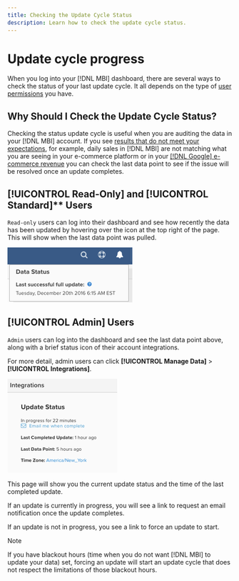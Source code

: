 ```yaml
---
title: Checking the Update Cycle Status
description: Learn how to check the update cycle status. 
---
```

# Update cycle progress

When you log into your [!DNL MBI] dashboard, there are several ways to check the status of your last update cycle. It all depends on the type of [user permissions](../administrator/user-management/user-management.md) you have.

## Why Should I Check the Update Cycle Status?

Checking the status update cycle is useful when you are auditing the data in your [!DNL MBI] account. If you see [results that do not meet your expectations](../data-analyst/data-warehouse-mgr/data-and-updates-faq.md), for example, daily sales in [!DNL MBI] are not matching what you are seeing in your e-commerce platform or in your [[!DNL Google] e-commerce revenue](https://support.magento.com/hc/en-us/articles/360016505232) you can check the last data point to see if the issue will be resolved once an update completes.

## [!UICONTROL Read-Only] and [!UICONTROL Standard]** Users

`Read-only` users can log into their dashboard and see how recently the data has been updated by hovering over the icon at the top right of the page. This will show when the last data point was pulled.

![](../../mbi/assets/last-success-data.png)

## [!UICONTROL Admin] Users

`Admin` users can log into the dashboard and see the last data point above, along with a brief status icon of their account integrations.

For more detail, admin users can click **[!UICONTROL Manage Data]** > **[!UICONTROL Integrations]**.

![](../../mbi/assets/detail-manage-data-integrations.png)

This page will show you the current update status and the time of the last completed update.

If an update is currently in progress, you will see a link to request an email notification once the update completes.

If an update is not in progress, you see a link to force an update to start. 

>[!NOTE]
>
>If you have blackout hours (time when you do not want [!DNL MBI] to update your data) set, forcing an update will start an update cycle that does not respect the limitations of those blackout hours.
